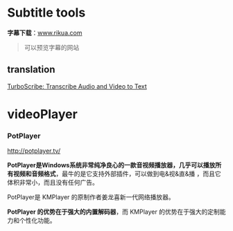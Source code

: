 # Subtitle tools

**字幕下载**：www.rikua.com

> 可以预览字幕的网站

## translation

[TurboScribe: Transcribe Audio and Video to Text](https://turboscribe.ai/)

# videoPlayer

### PotPlayer

http://potplayer.tv/

**PotPlayer是Windows系统非常纯净良心的一款音视频播放器，几乎可以播放所有视频和音频格式**，最牛的是它支持外部插件，可以做到电&视&直&播 ，而且它体积非常小，而且没有任何广告。

PotPlayer是 KMPlayer 的原制作者姜龙喜新一代网络播放器。

**PotPlayer 的优势在于强大的内置解码器**，而 KMPlayer 的优势在于强大的定制能力和个性化功能。

